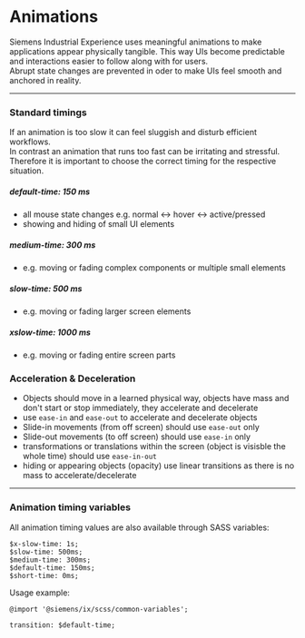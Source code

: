 # Animations

Siemens Industrial Experience uses meaningful animations to make applications appear physically tangible.
This way UIs become predictable and interactions easier to follow along with for users.  
Abrupt state changes are prevented in oder to make UIs feel smooth and anchored in reality.

<hr/>

### Standard timings

If an animation is too slow it can feel sluggish and disturb efficient workflows.  
In contrast an animation that runs too fast can be irritating and stressful.  
Therefore it is important to choose the correct timing for the respective situation.

##### default-time: 150 ms

- all mouse state changes e.g. normal <-> hover <-> active/pressed
- showing and hiding of small UI elements

##### medium-time: 300 ms

- e.g. moving or fading complex components or multiple small elements

##### slow-time: 500 ms

- e.g. moving or fading larger screen elements

##### xslow-time: 1000 ms

- e.g. moving or fading entire screen parts

### Acceleration & Deceleration

- Objects should move in a learned physical way, objects have mass and don't start or stop immediately, they accelerate and decelerate
- use `ease-in` and `ease-out` to accelerate and decelerate objects
- Slide-in movements (from off screen) should use `ease-out` only
- Slide-out movements (to off screen) should use `ease-in` only
- transformations or translations within the screen (object is visisble the whole time) should use `ease-in-out`
- hiding or appearing objects (opacity) use linear transitions as there is no mass to accelerate/decelerate

<hr/>

### Animation timing variables

All animation timing values are also available through SASS variables:

```
$x-slow-time: 1s;
$slow-time: 500ms;
$medium-time: 300ms;
$default-time: 150ms;
$short-time: 0ms;
```

Usage example:

```
@import '@siemens/ix/scss/common-variables';

transition: $default-time;
```
